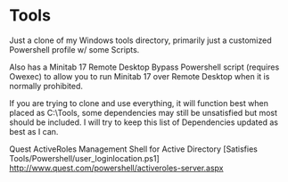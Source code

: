Tools
=====

Just a clone of my Windows tools directory, primarily just a customized Powershell profile w/ some Scripts.

Also has a Minitab 17 Remote Desktop Bypass Powershell script (requires Owexec) to allow you to run Minitab 17 over Remote Desktop when it is normally prohibited.

If you are trying to clone and use everything, it will function best when placed as C:\Tools, some dependencies may still be unsatisfied but most should be included. I will try to keep this list of Dependencies updated as best as I can.


Quest ActiveRoles Management Shell for Active Directory [Satisfies Tools/Powershell/user_loginlocation.ps1]
http://www.quest.com/powershell/activeroles-server.aspx
